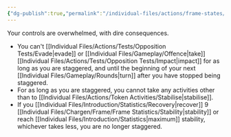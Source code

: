 ```yaml
---
{"dg-publish":true,"permalink":"/individual-files/actions/frame-states/staggered/"}
---
```


Your controls are overwhelmed, with dire consequences.
* You can't [[Individual Files/Actions/Tests/Opposition Tests/Evade\|evade]] or [[Individual Files/Gameplay/Offence\|take]] [[Individual Files/Actions/Tests/Opposition Tests/Impact\|impact]] for as long as you are staggered, and until the beginning of your next [[Individual Files/Gameplay/Rounds\|turn]] after you have stopped being staggered.
* For as long as you are staggered, you cannot take any activities other than to [[Individual Files/Actions/Token Activities/Stabilise\|stabilise]].
* If you [[Individual Files/Introduction/Statistics/Recovery\|recover]] 9 [[Individual Files/Chargen/Frame/Frame Statistics/Stability\|stability]] or reach [[Individual Files/Introduction/Statistics\|maximum]] stability, whichever takes less, you are no longer staggered.